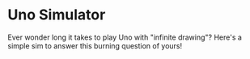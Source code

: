 # Uno Simulator
Ever wonder long it takes to play Uno with "infinite drawing"? Here's a simple sim to answer this burning question of yours!
